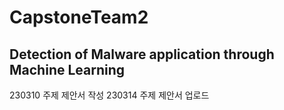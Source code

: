 # CapstoneTeam2

## Detection of Malware application through Machine Learning

230310 주제 제안서 작성
230314 주제 제안서 업로드
